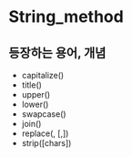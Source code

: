 # String_method

## 등장하는 용어, 개념

- capitalize()
- title()
- upper()
- lower()
- swapcase()
- join()
- replace(, [,])
- strip([chars])